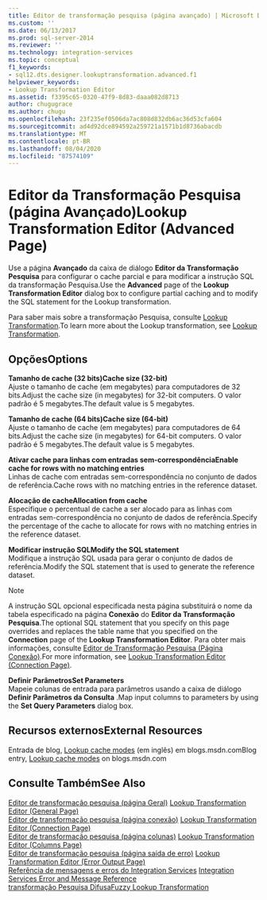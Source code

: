 ```yaml
---
title: Editor de transformação pesquisa (página avançado) | Microsoft Docs
ms.custom: ''
ms.date: 06/13/2017
ms.prod: sql-server-2014
ms.reviewer: ''
ms.technology: integration-services
ms.topic: conceptual
f1_keywords:
- sql12.dts.designer.lookuptransformation.advanced.f1
helpviewer_keywords:
- Lookup Transformation Editor
ms.assetid: f3395c65-0320-47f9-8d83-daaa082d8713
author: chugugrace
ms.author: chugu
ms.openlocfilehash: 23f235ef0506da7ac808d832db6ac36d53cfa604
ms.sourcegitcommit: ad4d92dce894592a259721a1571b1d8736abacdb
ms.translationtype: MT
ms.contentlocale: pt-BR
ms.lasthandoff: 08/04/2020
ms.locfileid: "87574109"
---
```

# <a name="lookup-transformation-editor-advanced-page"></a><span data-ttu-id="71709-102">Editor da Transformação Pesquisa (página Avançado)</span><span class="sxs-lookup"><span data-stu-id="71709-102">Lookup Transformation Editor (Advanced Page)</span></span>
  <span data-ttu-id="71709-103">Use a página **Avançado** da caixa de diálogo **Editor da Transformação Pesquisa** para configurar o cache parcial e para modificar a instrução SQL da transformação Pesquisa.</span><span class="sxs-lookup"><span data-stu-id="71709-103">Use the **Advanced** page of the **Lookup Transformation Editor** dialog box to configure partial caching and to modify the SQL statement for the Lookup transformation.</span></span>  
  
 <span data-ttu-id="71709-104">Para saber mais sobre a transformação Pesquisa, consulte [Lookup Transformation](data-flow/transformations/lookup-transformation.md).</span><span class="sxs-lookup"><span data-stu-id="71709-104">To learn more about the Lookup transformation, see [Lookup Transformation](data-flow/transformations/lookup-transformation.md).</span></span>  
  
## <a name="options"></a><span data-ttu-id="71709-105">Opções</span><span class="sxs-lookup"><span data-stu-id="71709-105">Options</span></span>  
 <span data-ttu-id="71709-106">**Tamanho de cache (32 bits)**</span><span class="sxs-lookup"><span data-stu-id="71709-106">**Cache size (32-bit)**</span></span>  
 <span data-ttu-id="71709-107">Ajuste o tamanho de cache (em megabytes) para computadores de 32 bits.</span><span class="sxs-lookup"><span data-stu-id="71709-107">Adjust the  cache size (in megabytes) for 32-bit computers.</span></span> <span data-ttu-id="71709-108">O valor padrão é 5 megabytes.</span><span class="sxs-lookup"><span data-stu-id="71709-108">The default value is 5 megabytes.</span></span>  
  
 <span data-ttu-id="71709-109">**Tamanho de cache (64 bits)**</span><span class="sxs-lookup"><span data-stu-id="71709-109">**Cache size (64-bit)**</span></span>  
 <span data-ttu-id="71709-110">Ajuste o tamanho de cache (em megabytes) para computadores de 64 bits.</span><span class="sxs-lookup"><span data-stu-id="71709-110">Adjust the cache size (in megabytes) for 64-bit computers.</span></span> <span data-ttu-id="71709-111">O valor padrão é 5 megabytes.</span><span class="sxs-lookup"><span data-stu-id="71709-111">The default value is 5 megabytes.</span></span>  
  
 <span data-ttu-id="71709-112">**Ativar cache para linhas com entradas sem-correspondência**</span><span class="sxs-lookup"><span data-stu-id="71709-112">**Enable cache for rows with no matching entries**</span></span>  
 <span data-ttu-id="71709-113">Linhas de cache com entradas sem-correspondência no conjunto de dados de referência.</span><span class="sxs-lookup"><span data-stu-id="71709-113">Cache rows with no matching entries in the reference dataset.</span></span>  
  
 <span data-ttu-id="71709-114">**Alocação de cache**</span><span class="sxs-lookup"><span data-stu-id="71709-114">**Allocation from cache**</span></span>  
 <span data-ttu-id="71709-115">Especifique o percentual de cache a ser alocado para as linhas com entradas sem-correspondência no conjunto de dados de referência.</span><span class="sxs-lookup"><span data-stu-id="71709-115">Specify the percentage of the cache to allocate for rows with no matching entries in the reference dataset.</span></span>  
  
 <span data-ttu-id="71709-116">**Modificar instrução SQL**</span><span class="sxs-lookup"><span data-stu-id="71709-116">**Modify the SQL statement**</span></span>  
 <span data-ttu-id="71709-117">Modifique a instrução SQL usada para gerar o conjunto de dados de referência.</span><span class="sxs-lookup"><span data-stu-id="71709-117">Modify the SQL statement that is used to generate the reference dataset.</span></span>  
  
> [!NOTE]  
>  <span data-ttu-id="71709-118">A instrução SQL opcional especificada nesta página substituirá o nome da tabela especificado na página **Conexão** do **Editor da Transformação Pesquisa**.</span><span class="sxs-lookup"><span data-stu-id="71709-118">The optional SQL statement that you specify on this page overrides and replaces the table name that you specified on the **Connection** page of the **Lookup Transformation Editor**.</span></span> <span data-ttu-id="71709-119">Para obter mais informações, consulte [Editor de Transformação Pesquisa &#40;Página Conexão&#41;](../../2014/integration-services/lookup-transformation-editor-connection-page.md).</span><span class="sxs-lookup"><span data-stu-id="71709-119">For more information, see [Lookup Transformation Editor &#40;Connection Page&#41;](../../2014/integration-services/lookup-transformation-editor-connection-page.md).</span></span>  
  
 <span data-ttu-id="71709-120">**Definir Parâmetros**</span><span class="sxs-lookup"><span data-stu-id="71709-120">**Set Parameters**</span></span>  
 <span data-ttu-id="71709-121">Mapeie colunas de entrada para parâmetros usando a caixa de diálogo **Definir Parâmetros da Consulta** .</span><span class="sxs-lookup"><span data-stu-id="71709-121">Map input columns to parameters by using the **Set Query Parameters** dialog box.</span></span>  
  
## <a name="external-resources"></a><span data-ttu-id="71709-122">Recursos externos</span><span class="sxs-lookup"><span data-stu-id="71709-122">External Resources</span></span>  
 <span data-ttu-id="71709-123">Entrada de blog, [Lookup cache modes](https://go.microsoft.com/fwlink/?LinkId=219518) (em inglês) em blogs.msdn.com</span><span class="sxs-lookup"><span data-stu-id="71709-123">Blog entry, [Lookup cache modes](https://go.microsoft.com/fwlink/?LinkId=219518) on blogs.msdn.com</span></span>  
  
## <a name="see-also"></a><span data-ttu-id="71709-124">Consulte Também</span><span class="sxs-lookup"><span data-stu-id="71709-124">See Also</span></span>  
 <span data-ttu-id="71709-125">[Editor de transformação pesquisa &#40;página Geral&#41;](general-page-of-integration-services-designers-options.md) </span><span class="sxs-lookup"><span data-stu-id="71709-125">[Lookup Transformation Editor &#40;General Page&#41;](general-page-of-integration-services-designers-options.md) </span></span>  
 <span data-ttu-id="71709-126">[Editor de transformação pesquisa &#40;página conexão&#41;](../../2014/integration-services/lookup-transformation-editor-connection-page.md) </span><span class="sxs-lookup"><span data-stu-id="71709-126">[Lookup Transformation Editor &#40;Connection Page&#41;](../../2014/integration-services/lookup-transformation-editor-connection-page.md) </span></span>  
 <span data-ttu-id="71709-127">[Editor de transformação pesquisa &#40;página colunas&#41;](../../2014/integration-services/lookup-transformation-editor-columns-page.md) </span><span class="sxs-lookup"><span data-stu-id="71709-127">[Lookup Transformation Editor &#40;Columns Page&#41;](../../2014/integration-services/lookup-transformation-editor-columns-page.md) </span></span>  
 <span data-ttu-id="71709-128">[Editor de transformação pesquisa &#40;página saída de erro&#41;](../../2014/integration-services/lookup-transformation-editor-error-output-page.md) </span><span class="sxs-lookup"><span data-stu-id="71709-128">[Lookup Transformation Editor &#40;Error Output Page&#41;](../../2014/integration-services/lookup-transformation-editor-error-output-page.md) </span></span>  
 <span data-ttu-id="71709-129">[Referência de mensagens e erros do Integration Services](../../2014/integration-services/integration-services-error-and-message-reference.md) </span><span class="sxs-lookup"><span data-stu-id="71709-129">[Integration Services Error and Message Reference](../../2014/integration-services/integration-services-error-and-message-reference.md) </span></span>  
 [<span data-ttu-id="71709-130">transformação Pesquisa Difusa</span><span class="sxs-lookup"><span data-stu-id="71709-130">Fuzzy Lookup Transformation</span></span>](data-flow/transformations/fuzzy-lookup-transformation.md)  
  
  
